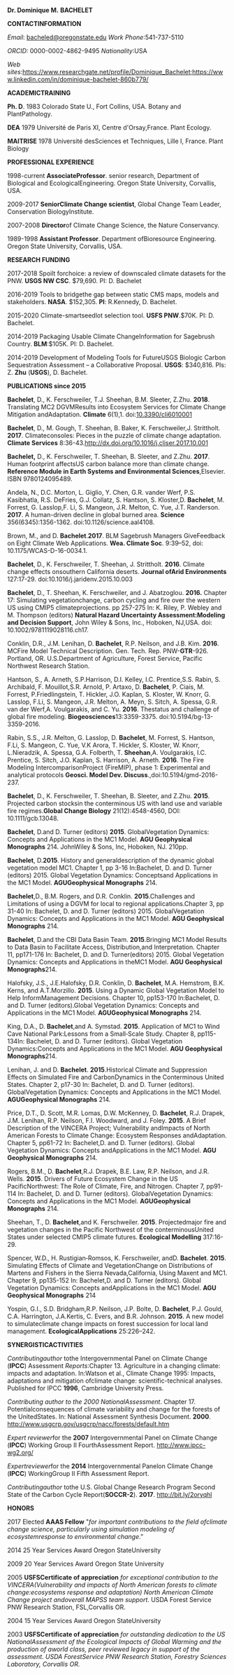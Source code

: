 **Dr. Dominique M.** **BACHELET**

 

**CONTACTINFORMATION**

*Email*: bacheled@oregonstate.edu                                                         *Work* *Phone*:541-737-5110

*ORCID:* 0000-0002-4862-9495                                                             *Nationality*:USA

*Web sites*:https://www.researchgate.net/profile/Dominique_Bachelet;https://www.linkedin.com/in/dominique-bachelet-860b779/

 

**ACADEMICTRAINING**

**Ph. D**.              1983    Colorado State U., Fort Collins, USA. Botany and PlantPathology.  

**DEA**                1979    Université de Paris XI, Centre d'Orsay,France. Plant Ecology.

**MAITRISE**      1978    Université desSciences et Techniques, Lille I, France. Plant Biology

 

**PROFESSIONAL EXPERIENCE**

1998-current    **AssociateProfessor**. senior research, Department of Biological and EcologicalEngineering. Oregon State University, Corvallis, USA.

2009-2017       **SeniorClimate Change scientist**, Global Change Team Leader, Conservation BiologyInstitute.

2007-2008       **Director**of Climate Change Science, the Nature Conservancy.

1989-1998       **Assistant Professor**. Department ofBioresource Engineering. Oregon State University, Corvallis, USA.

 

**RESEARCH FUNDING**

2017-2018       Spoilt forchoice: a review of downscaled climate datasets for the PNW. **USGS NW CSC**. $79,690. PI: D. Bachelet

2016-2019       Tools to bridgethe gap between static CMS maps, models and stakeholders. **NASA**. $152,305. **PI**: R.Kennedy, D. Bachelet.

2015-2020       Climate-smartseedlot selection tool. **USFS PNW**.$70K. PI: D. Bachelet. 

2014-2019       Packaging Usable Climate ChangeInformation for Sagebrush Country. **BLM**:$105K. PI: D. Bachelet.

2014-2019       Development of Modeling Tools for FutureUSGS Biologic Carbon Sequestration Assessment – a Collaborative Proposal. **USGS**: $340,816. PIs: Z. **Zhu** (**USGS**), D. Bachelet.

 

**PUBLICATIONS since 2015**

**Bachelet**, D., K. Ferschweiler, T.J. Sheehan, B.M. Sleeter, Z.Zhu. **2018**. Translating MC2 DGVMResults into Ecosystem Services for Climate Change Mitigation andAdaptation. **Climate** 6(1),1. doi:[10.3390/cli6010001](http://dx.doi.org/10.3390/cli6010001)

**Bachelet**, D., M. Gough, T. Sheehan, B. Baker, K. Ferschweiler,J. Strittholt. **2017**. Climateconsoles: Pieces in the puzzle of climate change adaptation. **Climate Services** 8:36-43.http://dx.doi.org/10.1016/j.cliser.2017.10.001

**Bachelet,** D., K. Ferschweiler, T. Sheehan, B. Sleeter, and Z.Zhu. **2017**. Human footprint affectsUS carbon balance more than climate change. **Reference Module in Earth Systems and Environmental Sciences**,Elsevier. ISBN 9780124095489. 

Andela, N., D.C. Morton, L. Giglio, Y. Chen, G.R. vander Werf, P.S. Kasibhatla, R.S. DeFries, G.J. Collatz, S. Hantson, S. Kloster,D. **Bachelet**, M. Forrest, G. Lasslop,F. Li, S. Mangeon, J.R. Melton, C. Yue, J.T. Randerson. **2017**. A human-driven decline in global burned area. **Science** 356(6345):1356-1362. doi:10.1126/science.aal4108.

Brown, M., and D. **Bachelet**.**2017**. BLM Sagebrush Managers GiveFeedback on Eight Climate Web Applications. **Wea. Climate Soc**. 9:39–52, doi: 10.1175/WCAS-D-16-0034.1.

**Bachelet**, D., K. Ferschweiler, T. Sheehan, J. Strittholt. **2016**. Climate change effects onsouthern California deserts. **Journal ofArid Environments** 127:17-29. doi:10.1016/j.jaridenv.2015.10.003

**Bachelet**, D., T. Sheehan, K. Ferschweiler, and J. Abatzoglou. **2016.** Chapter 17: Simulating vegetationchange, carbon cycling and fire over the western US using CMIP5 climateprojections. pp 257-275 In: K. Riley, P. Webley and M. Thompson (editors) **Natural Hazard Uncertainty Assessment:Modeling and Decision Support**, John Wiley & Sons, Inc., Hoboken, NJ,USA. doi: 10.1002/9781119028116.ch17.

Conklin, D.R., J.M. Lenihan, D. **Bachelet**, R.P. Neilson, and J.B. Kim. **2016**. MCFire Model Technical Description. Gen. Tech. Rep. PNW-**GTR**-926. Portland, OR. U.S.Department of Agriculture, Forest Service, Pacific Northwest Research Station.

Hantson, S., A. Arneth, S.P.Harrison, D.I. Kelley, I.C.  Prentice,S.S. Rabin, S.  Archibald, F. Mouillot,S.R. Arnold, P.  Artaxo, D. **Bachelet**, P. Ciais, M. Forrest, P.Friedlingstein, T. Hickler, J.O. Kaplan, S. Kloster, W. Knorr, G. Lasslop, F.Li, S. Mangeon, J.R. Melton, A. Meyn, S. Sitch, A. Spessa, G.R. van der Werf,A. Voulgarakis, and C. Yu. **2016**. Thestatus and challenge of global fire modeling. **Biogeosciences**13:3359-3375. doi:10.5194/bg-13-3359-2016.

Rabin, S.S., J.R. Melton, G. Lasslop, D. **Bachelet**, M. Forrest, S. Hantson, F.Li, S. Mangeon, C. Yue, V.K Arora, T. Hickler, S. Kloster, W. Knorr, L.Nieradzik, A. Spessa, G.A. Folberth, T. **Sheehan**,A. Voulgarakis, I.C. Prentice, S. Sitch, J.O. Kaplan, S. Harrison, A. Arneth. **2016**. The Fire Modeling IntercomparisonProject (FireMIP), phase 1: Experimental and analytical protocols **Geosci. Model Dev. Discuss**.,doi:10.5194/gmd-2016-237.

**Bachelet**, D., K. Ferschweiler, T. Sheehan, B. Sleeter, and Z.Zhu. **2015**. Projected carbon stocksin the conterminous US with land use and variable fire regimes.**Global Change Biology** 21(12):4548-4560, DOI: 10.1111/gcb.13048.

**Bachelet**, D.and D. Turner (editors) **2015**. GlobalVegetation Dynamics: Concepts and Applications in the MC1 Model. **AGU Geophysical Monographs** 214. JohnWiley & Sons, Inc, Hoboken, NJ. 210pp.

**Bachelet**, D.**2015**. History and generaldescription of the dynamic global vegetation model MC1. Chapter 1, pp 3-16 In:Bachelet, D. and D. Turner (editors) 2015. Global Vegetation Dynamics: Conceptsand Applications in the MC1 Model. **AGUGeophysical Monographs** 214.

**Bachelet**,D., B.M. Rogers, and D.R. Conklin. **2015**.Challenges and Limitations of using a DGVM for local to regional applications.Chapter 3, pp 31-40 In: Bachelet, D. and D. Turner (editors) 2015. GlobalVegetation Dynamics: Concepts and Applications in the MC1 Model. **AGU Geophysical Monographs** 214.

**Bachelet**, D.and the CBI Data Basin Team. **2015**.Bringing MC1 Model Results to Data Basin to Facilitate Access, Distribution,and Interpretation. Chapter 11, pp171-176 In: Bachelet, D. and D. Turner(editors) 2015. Global Vegetation Dynamics: Concepts and Applications in theMC1 Model. **AGU Geophysical Monographs**214.

Halofsky, J.S., J.E.Halofsky, D.R. Conklin, D. **Bachelet**, M.A. Hemstrom, B.K. Kerns, and A.T.Morzillo. **2015**. Using a Dynamic Global Vegetation Model to Help InformManagement Decisions. Chapter 10, pp153-170 In:Bachelet, D. and D. Turner (editors).Global Vegetation Dynamics: Concepts and Applications in the MC1 Model. **AGUGeophysical Monographs** 214.

King, D.A., D. **Bachelet**,and A. Symstad. **2015**. Application of MC1 to Wind Cave National Park:Lessons from a Small‐Scale Study. Chapter 8, pp115-134In: Bachelet, D. and D. Turner (editors). Global Vegetation Dynamics:Concepts and Applications in the MC1 Model. **AGU Geophysical Monographs**214.

Lenihan, J. and D. **Bachelet**. **2015**.Historical Climate and Suppression Effects on Simulated Fire and CarbonDynamics in the Conterminous United States. Chapter 2, p17-30 In: Bachelet, D. and D. Turner (editors). GlobalVegetation Dynamics: Concepts and Applications in the MC1 Model. **AGUGeophysical Monographs** 214.

Price, D.T., D. Scott, M.R. Lomas, D.W. McKenney, D. **Bachelet**, R.J. Drapek, J.M. Lenihan, R.P. Neilson, F.I. Woodward, and J. Foley. **2015**. A Brief Description of the VINCERA Project; Vulnerability andImpacts of North American Forests to Climate Change: Ecosystem Responses andAdaptation. Chapter 5, pp61-72 In: Bachelet,D. and D. Turner (editors). Global Vegetation Dynamics: Concepts andApplications in the MC1 Model. **AGU Geophysical Monographs** 214.

Rogers, B.M., D. **Bachelet**,R.J. Drapek, B.E. Law, R.P. Neilson, and J.R. Wells. **2015**. Drivers of Future Ecosystem Change in the US PacificNorthwest: The Role of Climate, Fire, and Nitrogen. Chapter 7, pp91-114 In: Bachelet, D. and D. Turner (editors). GlobalVegetation Dynamics: Concepts and Applications in the MC1 Model. **AGUGeophysical Monographs** 214.

Sheehan, T., D. **Bachelet**,and K. Ferschweiler. **2015**. Projectedmajor fire and vegetation changes in the Pacific Northwest of the conterminousUnited States under selected CMIP5 climate futures. **Ecological Modelling** 317:16-29. 

Spencer, W.D., H. Rustigian‐Romsos, K. Ferschweiler, andD. **Bachelet**. **2015**. Simulating Effects of Climate and VegetationChange on Distributions of Martens and Fishers in the Sierra Nevada,California, Using Maxent and MC1. Chapter 9, pp135-152 In: Bachelet,D. and D. Turner (editors). Global Vegetation Dynamics: Concepts andApplications in the MC1 Model. **AGU Geophysical Monographs** 214

Yospin, G.I., S.D. Bridgham,R.P. Neilson, J.P. Bolte, D. **Bachelet**, P.J. Gould, C.A. Harrington, J.A.Kertis, C. Evers, and B.R. Johnson. **2015**. A new model to simulateclimate change impacts on forest succession for local land management. **EcologicalApplications** 25:226–242.

 

**SYNERGISTICACTIVITIES**

*Contributingauthor* tothe Intergovernmental Panel on Climate Change (**IPCC**) Assessment *Reports*:Chapter 13. Agriculture in a changing climate: impacts and adaptation. In:Watson et al., Climate Change 1995: Impacts, adaptations and mitigation ofclimate change: scientific-technical analyses. Published for IPCC **1996**, Cambridge University Press.

*Contributing author to the 2000 NationalAssessment*. Chapter 17. Potentialconsequences of climate variability and change for the forests of the UnitedStates. In: National Assessment Synthesis Document. **2000**. http://www.usgcrp.gov/usgcrp/nacc/forests/default.htm

*Expert reviewer*for the **2007** Intergovernmental Panel on Climate Change (**IPCC**) Working Group II FourthAssessment Report. <http://www.ipcc-wg2.org/>

*Expertreviewer*for the **2014** Intergovernmental Panelon Climate Change (**IPCC**) WorkingGroup II Fifth Assessment Report.

*Contributingauthor* tothe U.S. Global Change Research Program Second State of the Carbon Cycle Report(**SOCCR-2**). **2017**. <http://bit.ly/2oryqhl>

 

**HONORS**

2017   Elected **AAAS Fellow** "*for important contributions to the field ofclimate change science, particularly using simulation modeling of ecosystemresponse to environmental change*.”

2014   25 Year Services Award Oregon StateUniversity

2009    20 Year Services Award Oregon State University

2005    **USFSCertificate of appreciation** *for exceptional contribution to the VINCERA(Vulnerability and impacts of North American forests to climate change:ecosystems response and adaptation) North American Climate Change project andoverall MAPSS team support*. USDA Forest Service PNW Research Station, FSL,Corvallis OR.

2004    15 Year Services Award Oregon StateUniversity

2003   **USFSCertificate of appreciation** *for outstanding dedication to the US NationalAssessment of the Ecological Impacts of Global Warming and the production of aworld class, peer reviewed legacy in support of the assessment. USDA ForestService PNW Research Station, Forestry Sciences Laboratory, Corvallis OR.*